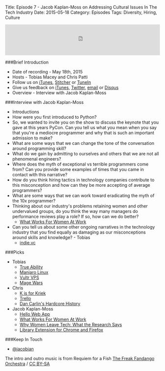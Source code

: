 Title: Episode 7 - Jacob Kaplan-Moss on Addressing Cultural Issues In The Tech Industry
Date: 2015-05-18
Category: Episodes
Tags: Diversity, Hiring, Culture

<iframe id="audio_iframe" src="https://www.podbean.com/media/player/sygtd-56440b?from=wp&skin=103&postId=5653515&download=0&share=1&fonts=Helvetica&auto=0" height="100" width="100%" frameborder="0" scrolling="no" data-name="pb-iframe-player"></iframe>

###Brief Introduction
*  Date of recording - May 18th, 2015
*  Hosts - Tobias Macey and Chris Patti
*  Follow us on [iTunes](https://itunes.apple.com/us/podcast/podcast.-init/id981834425?mt=2&uo=6&at=&ct=), [Stitcher](http://www.stitcher.com/s?fid=64838&refid=stpr) or [TuneIn](http://tunein.com/radio/Podcast\_\_init\_\_-p726240/)
*  Give us feedback on [iTunes](https://itunes.apple.com/us/podcast/podcast.-init/id981834425?mt=2&uo=6&at=&ct=), [Twitter](https://twitter.com/Podcast__init__), [email](mailto:hosts@podcastinit.com) or [Disqus](http://podcastinit.com)
*  Overview - Interview with Jacob Kaplan-Moss

###Interview with Jacob Kaplan-Moss
*  Introductions
*  How were you first introduced to Python?
*  So, we wanted to invite you on the show to discuss the keynote that you gave at this years PyCon. Can you tell us what you mean when you say that you're a mediocre programmer and why that is such an important admission to make?
*  What are some ways that we can change the tone of the conversation around programming skill?
*  What do we gain by admitting to ourselves and others that we are not all phenomenal engineers?
*  Where does the myth of exceptional vs terrible programmers come from? Can you provide some examples of times that you came in contact with this narrative?
*  How do you think hiring tactics in technology companies contribute to this misconception and how can they be more accepting of average programmers?
*  What are some ways that we can work toward eradicating the myth of the 10x programmer?
*  Thinking about our industry's problems retaining women and other undervalued groups, do you think the way many managers do performance reviews play a role? If so, how can we do better?
    *  [What Works For Women At Work](http://nyupress.org/books/9781479835454/)
* Can you tell us about some other ongoing narratives in the technology industry that you find equally as damaging as our misconceptions around skills and knowledge? - Tobias
    *  [indie.vc](http://indie.vc/)

###Picks
*  Tobias
    *  [True Ability](https://trueability.com/)
    *  [Manjaro Linux](https://manjaro.github.io/)
    *  [Vultr VPS](http://www.vultr.com/?ref=6824205)
    *  [Mage Wars](http://amzn.to/1JsRWzd)
*  Chris
    *  [K is for Kriek](http://brooklynbrewery.com/brooklyn-beers/bqe/k-is-for-kriek)
    *  [Trello](https://trello.com/)
    *  [Dan Carlin's Hardcore History](http://www.dancarlin.com/hh-55/)
*  Jacob Kaplan-Moss
    *  [Hello Web App](https://hellowebapp.com/)
    *  [What Works For Women At Work](http://smile.amazon.com/What-Works-Women-Work-Patterns-ebook/dp/B00GXA1QN6)
    *  [Why Women Leave Tech: What the Research Says](https://docs.google.com/document/d/1soIYek-YEIvqtu9brv3ecdPbuVzQKp_GhAozC06UrLo/edit#heading=h.y5edmltiob9c)
    *  [Library Extension for Chrome and Firefox](https://www.libraryextension.com/)

###Keep In Touch
*  [@jacobian](https://twitter.com/jacobian)

The intro and outro music is from Requiem for a Fish [The Freak Fandango Orchestra](http://freemusicarchive.org/music/The_Freak_Fandango_Orchestra/)  / [CC BY-SA](http://creativecommons.org/licenses/by-sa/3.0/)
